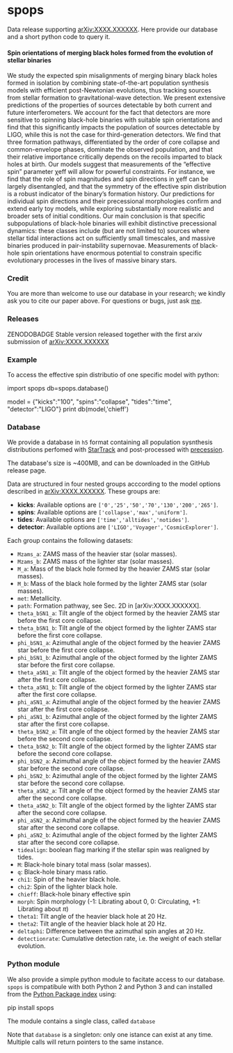 # spops

Data release supporting [arXiv:XXXX.XXXXXX](https://arxiv.org/abs/arXiv:XXXX.XXXX). Here provide our database and a short python code to query it.

#### Spin orientations of merging black holes formed from the evolution of stellar binaries
We study the expected spin misalignments of merging binary black holes formed in isolation by combining state-of-the-art population synthesis models with efficient post-Newtonian evolutions, thus tracking sources from stellar formation to gravitational-wave detection. We present extensive predictions of the properties of sources detectable by both current and future interferometers. We account for the fact that detectors are more sensitive to spinning black-hole binaries with suitable spin orientations and find that this significantly impacts the population of sources detectable by LIGO, while this is not the case for third-generation detectors. We find that three formation pathways, differentiated by the order of core collapse and common-envelope phases, dominate the observed population, and that their relative importance critically depends on the recoils imparted to black holes at birth. Our models suggest that measurements of the “effective spin” parameter χeff will allow for powerful constraints. For instance, we find that the role of spin magnitudes and spin directions in χeff can be largely disentangled, and that the symmetry of the effective spin distribution is a robust indicator of the binary’s formation history. Our predictions for individual spin directions and their precessional morphologies confirm and extend early toy models, while exploring substantially more realistic and broader sets of initial conditions. Our main conclusion is that specific subpopulations of black-hole binaries will exhibit distinctive precessional dynamics: these classes include (but are not limited to) sources where stellar tidal interactions act on sufficiently small timescales, and massive binaries produced in pair-instability supernovae. Measurements of black-hole spin orientations have enormous potential to constrain specific evolutionary processes in the lives of massive binary stars.

### Credit

You are more than welcome to use our database in your research; we kindly ask you to cite our paper above. For questions or bugs, just ask [me](www.davidegerosa.com).

### Releases

ZENODOBADGE Stable version released together with the first arxiv submission of  [arXiv:XXXX.XXXXXX](https://arxiv.org/abs/arXiv:XXXX.XXXX)

### Example

To access the effective spin distributio of one specific model with python:

  import spops
  db=spops.database()
  
  model = {"kicks":"100", "spins":"collapse", "tides":"time", "detector":"LIGO"}
  print db(model,'chieff')  


### Database

We provide a database in `h5` format containing all population sysnthesis distributions perfomed with [StarTrack](https://www.syntheticuniverse.org/) and post-processed with [precession](https://davidegerosa.com/precession/). 

The database's size is ~400MB, and can be downloaded in the GitHub release page.

Data are structured in four nested groups acccording to the model options described in [arXiv:XXXX.XXXXXX](https://arxiv.org/abs/arXiv:XXXX.XXXX). These groups are:
  - **kicks**: Available options are `['0','25','50','70','130','200','265']`.
  - **spins**: Available options are `['collapse','max','uniform']`.
  - **tides**: Available options are `['time','alltides','notides']`.
  - **detector**: Available options are `['LIGO','Voyager','CosmicExplorer']`.

Each group contains the following datasets:

  - `Mzams_a`: ZAMS mass of the heavier star (solar masses).
  - `Mzams_b`: ZAMS mass of the lighter star (solar masses).
  - `M_a`: Mass of the black hole formed by the heavier ZAMS star (solar masses).
  - `M_b`: Mass of the black hole formed by the lighter ZAMS star (solar masses).
  - `met`: Metallicity.
  - `path`: Formation pathway, see Sec. 2D in [arXiv:XXXX.XXXXXX].
  - `theta_bSN1_a`: Tilt angle of the object formed by the heavier ZAMS star before the first core collapse.
  - `theta_bSN1_b`: Tilt angle of the object formed by the lighter ZAMS star before the first core collapse.
  - `phi_bSN1_a`: Azimuthal angle of the object formed by the heavier ZAMS star before the first core collapse.
  - `phi_bSN1_b`: Azimuthal angle of the object formed by the lighter ZAMS star before the first core collapse.
  - `theta_aSN1_a`: Tilt angle of the object formed by the heavier ZAMS star after the first core collapse.
  - `theta_aSN1_b`: Tilt angle of the object formed by the lighter ZAMS star after the first core collapse.
  - `phi_aSN1_a`: Azimuthal angle of the object formed by the heavier ZAMS star after the first core collapse.
  - `phi_aSN1_b`: Azimuthal angle of the object formed by the lighter ZAMS star after the first core collapse.
  - `theta_bSN2_a`: Tilt angle of the object formed by the heavier ZAMS star before the second core collapse.
  - `theta_bSN2_b`: Tilt angle of the object formed by the lighter ZAMS star before the second core collapse.
  - `phi_bSN2_a`: Azimuthal angle of the object formed by the heavier ZAMS star before the second core collapse.
  - `phi_bSN2_b`: Azimuthal angle of the object formed by the lighter ZAMS star before the second core collapse.
  - `theta_aSN2_a`: Tilt angle of the object formed by the heavier ZAMS star after the second core collapse.
  - `theta_aSN2_b`: Tilt angle of the object formed by the lighter ZAMS star after the second core collapse.
  - `phi_aSN2_a`: Azimuthal angle of the object formed by the heavier ZAMS star after the second core collapse.
  - `phi_aSN2_b`: Azimuthal angle of the object formed by the lighter ZAMS star after the second core collapse.
  - `tidealign`: boolean flag marking if the stellar spin was realigned by tides.
  - `M`: Black-hole binary total mass (solar masses).
  - `q`: Black-hole binary mass ratio.
  - `chi1`: Spin of the heavier black hole.
  - `chi2`: Spin of the lighter black hole.
  - `chieff`: Black-hole binary effective spin
  - `morph`: Spin morphology (-1: Librating about $0$, 0: Circulating, +1: Librating about $\pi$)
  - `theta1`: Tilt angle of the heavier black hole at 20 Hz.
  - `theta2`: Tilt angle of the heavier black hole at 20 Hz.
  - `deltaphi`: Difference between the azimuthal spin angles at 20 Hz.
  - `detectionrate`: Cumulative detection rate, i.e. the weight of each stellar evolution.


### Python module

We also provide a simple python module to facitate access to our database. `spops` is compatibule with both Python 2 and Python 3 and can installed from the [Python Package index](https://pypi.python.org/pypi/surrkick) using:

  pip install spops
  
The module contains a single class, called `database` 

Note that `database` is a singleton: only one istance can exist at any time. Multiple calls will return pointers to the same instance.
 
